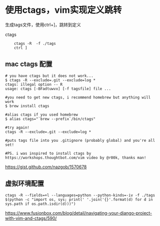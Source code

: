 

# 使用ctags，vim实现定义跳转

生成tags文件，使用ctrl+]，跳转到定义

ctags
```
    ctags -R  -f ./tags
    ctrl ]
```

## mac ctags 配置


```
# you have ctags but it does not work...
$ ctags -R --exclude=.git --exclude=log *
ctags: illegal option -- R
usage: ctags [-BFadtuwvx] [-f tagsfile] file ...

#you need to get new ctags, i recommend homebrew but anything will work
$ brew install ctags

#alias ctags if you used homebrew
$ alias ctags="`brew --prefix`/bin/ctags"

#try again!
ctags -R --exclude=.git --exclude=log *

#puts tags file into you .gitignore (probably global) and you're all set!

#PS. i was inspired to install ctags by https://workshops.thoughtbot.com/vim video by @r00k, thanks man!

```
https://gist.github.com/nazgob/1570678

## 虚拟环境配置
```
ctags -R --fields=+l --languages=python --python-kinds=-iv -f ./tags $(python -c "import os, sys; print(' '.join('{}'.format(d) for d in sys.path if os.path.isdir(d)))")
```
https://www.fusionbox.com/blog/detail/navigating-your-django-project-with-vim-and-ctags/590/
